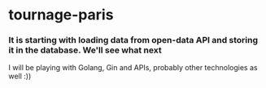 # tournage-paris
### It is starting with loading data from open-data API and storing it in the database. We'll see what next
I will be playing with Golang, Gin and APIs, probably other technologies as well :))
